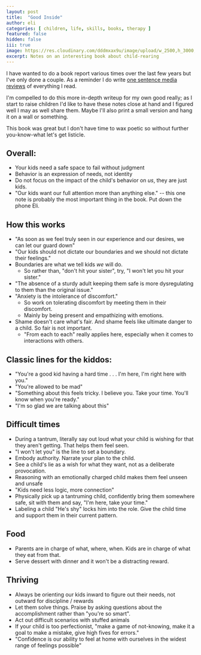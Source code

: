 ```yaml
---
layout: post
title:  "Good Inside"
author: eli
categories: [ children, life, skills, books, therapy ]
featured: false
hidden: false
iii: true
image: https://res.cloudinary.com/dddmxax9u/image/upload/w_2500,h_3000,c_crop/q_auto/f_auto/mm4zcpfflzckkdhinm1a
excerpt: Notes on an interesting book about child-rearing
---
```


I have wanted to do a book report various times over the last few years but I've only done a couple. As a reminder I do write [one sentence media reviews](https://www.osmr.org/2024/07/good-inside-by-becky-kennedy.html) of everything I read.

I'm compelled to do this more in-depth writeup for my own good really; as I start to raise children I'd like to have these notes close at hand and I figured well I may as well share them. Maybe I'll also print a small version and hang it on a wall or something.

This book was great but I don't have time to wax poetic so without further you-know-what let's get listicle.

## Overall:
- Your kids need a safe space to fail without judgment
- Behavior is an expression of needs, not identity
- Do not focus on the impact of the child's behavior on _us_, they are just kids.
- "Our kids want our full attention more than anything else." -- this one note is probably the most important thing in the book. Put down the phone Eli.

## How this works
- "As soon as we feel truly seen in our experience and our desires, we can let our guard down"
- "Our kids should not dictate our boundaries and we should not dictate their feelings."
- Boundaries are what we tell kids _we_ will do.
  - So rather than, "don't hit your sister", try, "I won't let you hit your sister."
- "The absence of a sturdy adult keeping them safe is more dysregulating to them than the original issue."
- "Anxiety is the intolerance of discomfort."
  - So work on tolerating discomfort by meeting them in their discomfort.
  - Mainly by being present and empathizing with emotions.
- Shame doesn't care what's fair. And shame feels like ultimate danger to a child. So fair is not important.
  - "From each to each" really applies here, especially when it comes to interactions with others.

## Classic lines for the kiddos:
- "You're a good kid having a hard time . . . I'm here, I'm right here with you."
- "You're allowed to be mad"
- "Something about this feels tricky. I believe you. Take your time. You'll know when you're ready."
- "I'm so glad we are talking about this"

## Difficult times
- During a tantrum, literally say out loud what your child is wishing for that they aren't getting. That helps them feel seen.
- "I won't let you" is the line to set a boundary.
- Embody authority. Narrate your plan to the child.
- See a child's lie as a wish for what they want, not as a deliberate provocation.
- Reasoning with an emotionally charged child makes them feel unseen and unsafe
- "Kids need less logic, more connection"
- Physically pick up a tantruming child, confidently bring them somewhere safe, sit with them and say, "I'm here, take your time."
- Labeling a child "He's shy" locks him into the role. Give the child time and support them in their current pattern.

## Food
- Parents are in charge of what, where, when. Kids are in charge of what they eat from that.
- Serve dessert with dinner and it won't be a distracting reward.

## Thriving
- Always be orienting our kids inward to figure out their needs, not outward for discipline / rewards
- Let them solve things. Praise by asking questions about the accomplishment rather than "you're so smart".
- Act out difficult scenarios with stuffed animals
- If your child is too perfectionist, "make a game of not-knowing, make it a goal to make a mistake, give high fives for errors."
- "Confidence is our ability to feel at home with ourselves in the widest range of feelings possible"